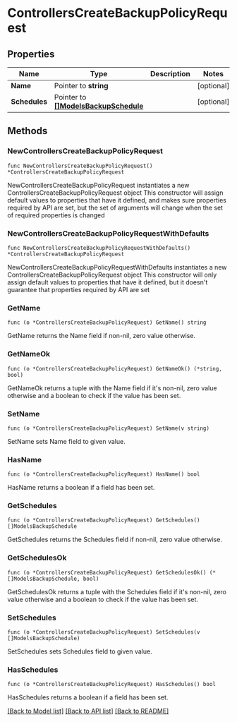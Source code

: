 # ControllersCreateBackupPolicyRequest

## Properties

Name | Type | Description | Notes
------------ | ------------- | ------------- | -------------
**Name** | Pointer to **string** |  | [optional] 
**Schedules** | Pointer to [**[]ModelsBackupSchedule**](ModelsBackupSchedule.md) |  | [optional] 

## Methods

### NewControllersCreateBackupPolicyRequest

`func NewControllersCreateBackupPolicyRequest() *ControllersCreateBackupPolicyRequest`

NewControllersCreateBackupPolicyRequest instantiates a new ControllersCreateBackupPolicyRequest object
This constructor will assign default values to properties that have it defined,
and makes sure properties required by API are set, but the set of arguments
will change when the set of required properties is changed

### NewControllersCreateBackupPolicyRequestWithDefaults

`func NewControllersCreateBackupPolicyRequestWithDefaults() *ControllersCreateBackupPolicyRequest`

NewControllersCreateBackupPolicyRequestWithDefaults instantiates a new ControllersCreateBackupPolicyRequest object
This constructor will only assign default values to properties that have it defined,
but it doesn't guarantee that properties required by API are set

### GetName

`func (o *ControllersCreateBackupPolicyRequest) GetName() string`

GetName returns the Name field if non-nil, zero value otherwise.

### GetNameOk

`func (o *ControllersCreateBackupPolicyRequest) GetNameOk() (*string, bool)`

GetNameOk returns a tuple with the Name field if it's non-nil, zero value otherwise
and a boolean to check if the value has been set.

### SetName

`func (o *ControllersCreateBackupPolicyRequest) SetName(v string)`

SetName sets Name field to given value.

### HasName

`func (o *ControllersCreateBackupPolicyRequest) HasName() bool`

HasName returns a boolean if a field has been set.

### GetSchedules

`func (o *ControllersCreateBackupPolicyRequest) GetSchedules() []ModelsBackupSchedule`

GetSchedules returns the Schedules field if non-nil, zero value otherwise.

### GetSchedulesOk

`func (o *ControllersCreateBackupPolicyRequest) GetSchedulesOk() (*[]ModelsBackupSchedule, bool)`

GetSchedulesOk returns a tuple with the Schedules field if it's non-nil, zero value otherwise
and a boolean to check if the value has been set.

### SetSchedules

`func (o *ControllersCreateBackupPolicyRequest) SetSchedules(v []ModelsBackupSchedule)`

SetSchedules sets Schedules field to given value.

### HasSchedules

`func (o *ControllersCreateBackupPolicyRequest) HasSchedules() bool`

HasSchedules returns a boolean if a field has been set.


[[Back to Model list]](../README.md#documentation-for-models) [[Back to API list]](../README.md#documentation-for-api-endpoints) [[Back to README]](../README.md)


